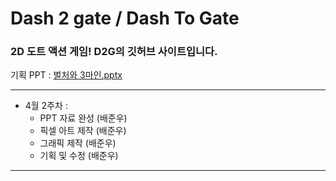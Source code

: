 # Dash 2 gate / Dash To Gate

### 2D 도트 액션 게임! D2G의 깃허브 사이트입니다.
기획 PPT : [벌처와 3마인.pptx](https://github.com/IndexUnderTheBad/Dash2gate/files/11207464/3.pptx)

***

+ 4월 2주차 : 
  + PPT 자료 완성 (배준우)
  + 픽셀 아트 제작 (배준우)
  + 그래픽 제작 (배준우)
  + 기획 및 수정 (배준우)
***
